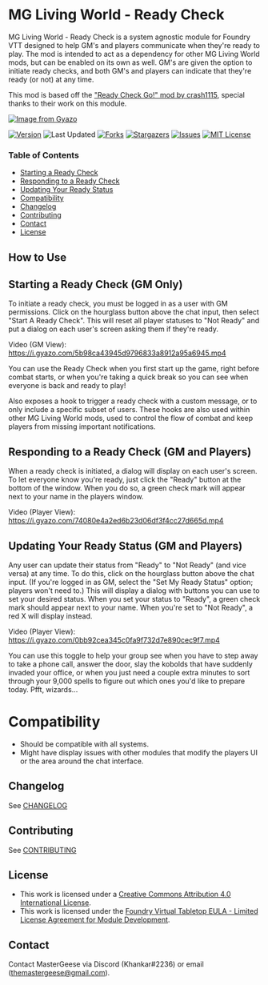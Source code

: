 [version-shield]: https://img.shields.io/github/v/release/TheMasterGeese/mg-ready-check
[version-url]: https://github.com/TheMasterGeese/mg-ready-check/releases/latest
[forks-shield]: https://img.shields.io/github/forks/TheMasterGeese/mg-ready-check
[forks-url]: https://github.com/TheMasterGeese/mg-ready-check/network/members
[stars-shield]: https://img.shields.io/github/stars/TheMasterGeese/mg-ready-check
[stars-url]: https://github.com/TheMasterGeese/mg-ready-check/stargazers
[issues-shield]: https://img.shields.io/github/issues/TheMasterGeese/mg-ready-check
[issues-url]: https://github.com/TheMasterGeese/mg-ready-check/issues
[license-shield]: https://img.shields.io/github/license/TheMasterGeese/mg-ready-check
[license-url]: https://github.com/TheMasterGeese/mg-ready-check/blob/master/LICENSE.md
[last-updated-shield]: https://img.shields.io/github/last-commit/TheMasterGeese/mg-ready-check

# MG Living World - Ready Check

MG Living World - Ready Check is a system agnostic module for Foundry VTT designed to help GM's and players communicate when they're ready to play. The mod is intended to act as a dependency for other MG Living World mods, but can be enabled on its own as well. GM's are given the option to initiate ready checks, and both GM's and players can indicate that they're ready (or not) at any time.

This mod is based off the ["Ready Check Go!" mod by crash1115](https://github.com/crash1115/ready-check), special thanks to their work on this module.

[![Image from Gyazo](https://i.gyazo.com/daca34d0b06c3de5371f487a27b4f6aa.jpg)](https://gyazo.com/daca34d0b06c3de5371f487a27b4f6aa)

[![Version][version-shield]][version-url]
![Last Updated][last-updated-shield]
[![Forks][forks-shield]][forks-url]
[![Stargazers][stars-shield]][stars-url]
[![Issues][issues-shield]][issues-url]
[![MIT License][license-shield]][license-url]

### Table of Contents

- [Starting a Ready Check](#Starting-a-Ready-Check)
- [Responding to a Ready Check](#Responding-to-a-Ready-Check)
- [Updating Your Ready Status](#Updating-Your-Ready-Status)
- [Compatibility](#Compatibility)
- [Changelog](#Changelog)
- [Contributing](#Contributing)
- [Contact](#Contact)
- [License](#License)


## How to Use

## Starting a Ready Check (GM Only)
To initiate a ready check, you must be logged in as a user with GM permissions. Click on the hourglass button above the chat input, then select "Start A Ready Check". This will reset all player statuses to "Not Ready" and put a dialog on each user's screen asking them if they're ready.

Video (GM View): https://i.gyazo.com/5b98ca43945d9796833a8912a95a6945.mp4

You can use the Ready Check when you first start up the game, right before combat starts, or when you're taking a quick break so you can see when everyone is back and ready to play!

Also exposes a hook to trigger a ready check with a custom message, or to only include a specific subset of users. These hooks are also used within other MG Living World mods, used to control the flow of combat and keep players from missing important notifications.

## Responding to a Ready Check (GM and Players)
When a ready check is initiated, a dialog will display on each user's screen. To let everyone know you're ready, just click the "Ready" button at the bottom of the window. When you do so, a green check mark will appear next to your name in the players window.

Video (Player View): https://i.gyazo.com/74080e4a2ed6b23d06df3f4cc27d665d.mp4

## Updating Your Ready Status (GM and Players)
Any user can update their status from "Ready" to "Not Ready" (and vice versa) at any time. To do this, click on the hourglass button above the chat input. (If you're logged in as GM, select the "Set My Ready Status" option; players won't need to.) This will display a dialog with buttons you can use to set your desired status. When you set your status to "Ready", a green check mark should appear next to your name. When you're set to "Not Ready", a red X will display instead.

Video (Player View): https://i.gyazo.com/0bb92cea345c0fa9f732d7e890cec9f7.mp4

You can use this toggle to help your group see when you have to step away to take a phone call, answer the door, slay the kobolds that have suddenly invaded your office, or when you just need a couple extra minutes to sort through your 9,000 spells to figure out which ones you'd like to prepare today. Pfft, wizards...

# Compatibility
- Should be compatible with all systems.
- Might have display issues with other modules that modify the players UI or the area around the chat interface.

## Changelog
See [CHANGELOG](CHANGELOG.md)

## Contributing
See [CONTRIBUTING](CONTRIBUTING.md)

## License
- This work is licensed under a [Creative Commons Attribution 4.0 International License](https://creativecommons.org/licenses/by/4.0/legalcode).
- This work is licensed under the [Foundry Virtual Tabletop EULA - Limited License Agreement for Module Development](https://foundryvtt.com/article/license/).

## Contact
Contact MasterGeese via Discord (Khankar#2236) or email (themastergeese@gmail.com).
